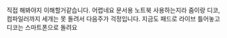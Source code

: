 직접 해봐야지 이해할거같습니다. 어렵네요
문서용 노트북 사용하는지라 줌이랑 디코, 컴파일러까지 세개는 못 돌려서 다음주가 걱정입니다.
지금도 패드로 라이브 틀어놓고 디코는 스마트폰으로 돌려요